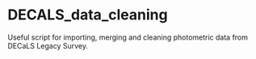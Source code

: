 # DECALS_data_cleaning
Useful script for importing, merging and cleaning photometric data from DECaLS Legacy Survey.
